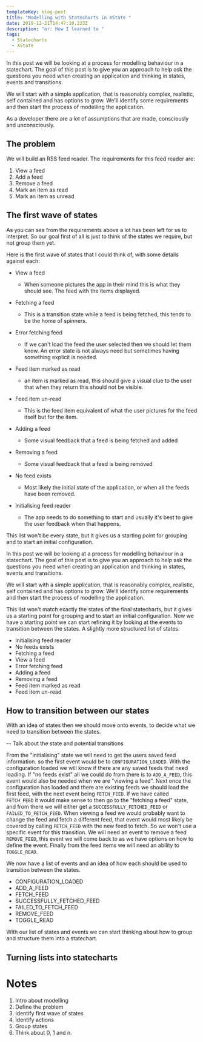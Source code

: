 ```yaml
---
templateKey: blog-post
title: "Modelling with Statecharts in XState "
date: 2019-12-21T14:47:10.233Z
description: "or: How I learned to "
tags:
  - Statecharts
  - XState
---
```


In this post we will be looking at a process for modelling behaviour in a statechart. The goal of this post is to give you an approach to help ask the questions you need when creating an application and thinking in states, events and transitions.

We will start with a simple application, that is reasonably complex, realistic, self contained and has options to grow. We'll identify some requirements and then start the process of modelling the application.

As a developer there are a lot of assumptions that are made, consciously and unconsciously.

## The problem

We will build an RSS feed reader. The requirements for this feed reader are:

1. View a feed
2. Add a feed
3. Remove a feed
4. Mark an item as read
5. Mark an item as unread

## The first wave of states

As you can see from the requirements above a lot has been left for us to interpret. So our goal first of all is just to think of the states we require, but not group them yet.

Here is the first wave of states that I could think of, with some details against each:

- View a feed

  - When someone pictures the app in their mind this is what they should see. The feed with the items displayed.

- Fetching a feed

  - This is a transition state while a feed is being fetched, this tends to be the home of spinners.

- Error fetching feed

  - If we can't load the feed the user selected then we should let them know. An error state is not always need but sometimes having something explicit is needed.

- Feed item marked as read

  - an item is marked as read, this should give a visual clue to the user that when they return this should not be visible.

- Feed item un-read

  - This is the feed item equivalent of what the user pictures for the feed itself but for the item.

- Adding a feed

  - Some visual feedback that a feed is being fetched and added

- Removing a feed

  - Some visual feedback that a feed is being removed

- No feed exists

  - Most likely the initial state of the application, or when all the feeds have been removed.

- Initialising feed reader

  - The app needs to do something to start and usually it's best to give the user feedback when that happens.

This list won't be every state, but it gives us a starting point for grouping and to start an initial configuration.

In this post we will be looking at a process for modelling behaviour in a statechart. The goal of this post is to give you an approach to help ask the questions you need when creating an application and thinking in states, events and transitions.

We will start with a simple application, that is reasonably complex, realistic, self contained and has options to grow. We'll identify some requirements and then start the process of modelling the application.

This list won't match exactly the states of the final statecharts, but it gives us a starting point for grouping and to start an initial configuration. Now we have a starting point we can start refining it by looking at the events to transition between the states. A slightly more structured list of states:

- Initialising feed reader
- No feeds exists
- Fetching a feed
- View a feed
- Error fetching feed
- Adding a feed
- Removing a feed
- Feed item marked as read
- Feed item un-read

## How to transition between our states

With an idea of states then we should move onto events, to decide what we need to transition between the states.

-- Talk about the state and potential transitions

From the "initialising" state we will need to get the users saved feed information. so the first event would be to `CONFIGURATION_LOADED`. With the configuration loaded we will know if there are any saved feeds that need loading. If "no feeds exist" all we could do from there is to `ADD_A_FEED`, this event would also be needed when we are "viewing a feed". Next once the configuration has loaded and there are existing feeds we should load the first feed, with the next event being `FETCH_FEED`. If we have called `FETCH_FEED` it would make sense to then go to the "fetching a feed" state, and from there we will either get a `SUCCESSFULLY_FETCHED_FEED` or `FAILED_TO_FETCH_FEED`. When viewing a feed we would probably want to change the feed and fetch a different feed, that event would most likely be covered by calling `FETCH_FEED` with the new feed to fetch. So we won't use a specific event for this transition. We will need an event to remove a feed `REMOVE_FEED`, this event we will come back to as we have options on how to define the event. Finally from the feed items we will need an ability to `TOGGLE_READ`.

We now have a list of events and an idea of how each should be used to transition between the states.

- CONFIGURATION_LOADED
- ADD_A_FEED
- FETCH_FEED
- SUCCESSFULLY_FETCHED_FEED
- FAILED_TO_FETCH_FEED
- REMOVE_FEED
- TOGGLE_READ

With our list of states and events we can start thinking about how to group and structure them into a statechart.

## Turning lists into statecharts

# Notes

1. Intro about modelling
2. Define the problem
3. Identify first wave of states
4. Identify actions
5. Group states
6. Think about 0, 1 and n.
